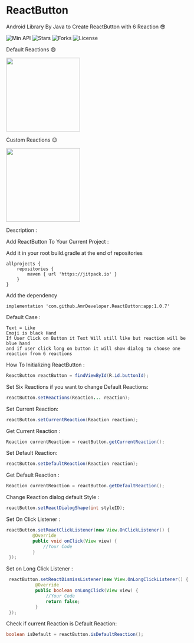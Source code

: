 # ReactButton
Android Library By Java to Create ReactButton with 6 Reaction :sunglasses:

![Min API](https://img.shields.io/badge/Api-%2B15-red.svg)
![Stars](https://img.shields.io/github/stars/AmrDeveloper/ReactButton.svg)
![Forks](https://img.shields.io/github/forks/AmrDeveloper/ReactButton.svg)
![License](https://img.shields.io/github/license/AmrDeveloper/ReactButton.svg)

Default Reactions :smile:

<img src="https://i.imgur.com/Cnut0ex.png" width="200">

Custom Reactions :wink:

<img src="https://i.imgur.com/C4srnIt.png" width="200">

Description :

Add ReactButton To Your Current Project :

Add it in your root build.gradle at the end of repositories
    
    allprojects {
        repositories {
			maven { url 'https://jitpack.io' }
		}
	}
    
             
Add the dependency      

    implementation 'com.github.AmrDeveloper.ReactButton:app:1.0.7'
            
Default Case :

    Text = Like 
    Emoji is black Hand
    If User Click on Button it Text Will still like but reaction will be blue hand
    and if user click long on button it will show dialog to choose one reaction from 6 reactions

How To Initializing ReactButton :

```java
ReactButton reactButton = findViewById(R.id.buttonId);
```

Set Six Reactions if you want to change Default Reactions:

```java
reactButton.setReactions(Reaction... reaction);
```

Set Current Reaction:

```java
reactButton.setCurrentReaction(Reaction reaction);
```

Get Current Reaction :

```java
Reaction currentReaction = reactButton.getCurrentReaction();
```

Set Default Reaction:

```java
reactButton.setDefaultReaction(Reaction reaction);
```

Get Default Reaction :

```java
Reaction currentReaction = reactButton.getDefaultReaction();
```

Change Reaction dialog default Style :
 ```java
 reactButton.setReactDialogShape(int styleID);
  ``` 

Set On Click Listener :

  ```java
  reactButton.setReactClickListener(new View.OnClickListener() {
            @Override
            public void onClick(View view) {
                //Your Code
            }
   });
   ```

Set on Long Click Listener :

 ```java
  reactButton.setReactDismissListener(new View.OnLongClickListener() {
            @Override
            public boolean onLongClick(View view) {
                //Your Code
                return false;
            }
  });
  ```

Check if current Reaction is Default Reaction:
 ```java
 boolean isDefault = reactButton.isDefaultReaction();
  ``` 

